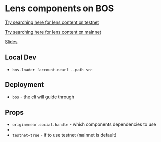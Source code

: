 # Lens components on BOS

[Try searching here for lens content on testnet](https://test.near.social/#/gr8h.testnet/widget/LensProfileSearch?testnet=true)

[Try searching here for lens content on mainnet](https://near.social/gr8h.near/widget/LensProfileSearch)

[Slides](https://docs.google.com/presentation/d/10NS-TvIwnbII7elsW6R2KnvLjAfronlR5LykDfrvFbo/edit#slide=id.p)

## Local Dev

- `bos-loader [account.near] --path src`

## Deployment

- `bos` - the cli will guide through

## Props

- `origin=near.social.handle` - which components dependencies to use
-
- `testnet=true` - if to use testnet (mainnet is default)
